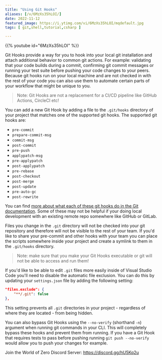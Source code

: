 ```yaml
---
title: "Using Git Hooks"
aliases: [/v/6MzXs35hLOI/]
date: 2022-11-12
featured_image: https://i.ytimg.com/vi/6MzXs35hLOI/mqdefault.jpg
tags: [ git,shell,tutorial,csharp ]

---
```


{{% youtube id="6MzXs35hLOI" %}}

Git Hooks provide a way for you to hook into your local git installation and attach additional behavior to common git actions. For example: validating that your code builds during a commit, confirming git commit messages or running your test suite before pushing your code changes to your peers. Because git hooks run on your local machine and are not checked in with the rest of your code you can also use them to automate certain parts of your workflow that might be unique to you.

> Note: Git Hooks are not a replacement for a CI/CD pipeline like GitHub Actions, CircleCI etc!

You can add a new Git Hook by adding a file to the `.git/hooks` directory of your project that matches one of the supported git hooks. The supported git hooks are:

* `pre-commit`
* `prepare-commit-msg`
* `commit-msg`
* `post-commit`
* `pre-push`
* `applypatch-msg`
* `pre-applypatch`
* `post-applypatch`
* `pre-rebase`
* `post-checkout`
* `post-merge`
* `post-update`
* `pre-auto-gc`
* `post-rewrite`

You can find [more about what each of these git hooks do in the Git documentation](https://git-scm.com/book/en/v2/Customizing-Git-Git-Hooks). Some of these may not be helpful if your doing local development with an existing remote repo somewhere like GitHub or GitLab.

Files you change in the `.git` directory will not be checked into your git repository and therefore will not be visible to the rest of your team. If you'd like to share your pre-commit and other hooks with your team you can place the scripts somewhere inside your project and create a symlink to them in the `.git/hooks` directory.

> Note: make sure that you make your Git Hooks executable or git will not be able to access and run them!

If you'd like to be able to edit `.git` files more easily inside of Visual Studio Code you'll need to disable the automatic file exclusion. You can do this by updating your `settings.json` file by adding the following setting:

```json
"files.exclude": {
    "**/.git": false
},
```

This setting prevents all `.git` directories in your project - regardless of where they are located - from being hidden.

You can also bypass Git Hooks using the `--no-verify` (shorthand `-n`) argument when running git commands in your CLI. This will completely bypass these hooks and prevent them from running. If you have a Git Hook that requires tests to pass before pushing running `git push --no-verify` would allow you to push your changes for example.

Join the World of Zero Discord Server: https://discord.gg/hU5Kq2u
